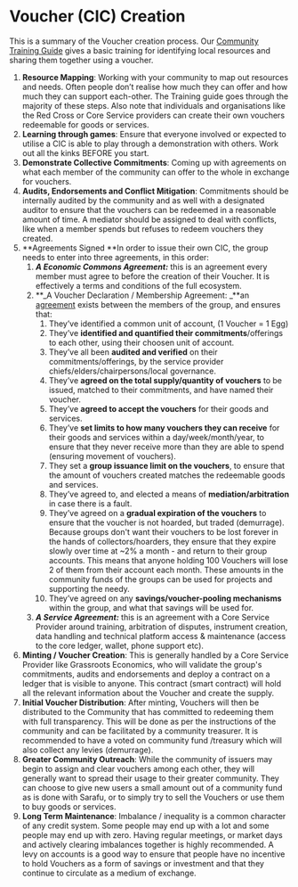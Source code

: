 # Voucher (CIC) Creation

This is a summary of the Voucher creation process. Our [Community Training Guide](/edu/training/) gives a basic training for identifying local resources and sharing them together using a voucher.

1. **Resource Mapping**: Working with your community to map out resources and needs. Often people don’t realise how much they can offer and how much they can support each-other. The Training guide goes through the majority of these steps. Also note that individuals and organisations like the Red Cross or Core Service providers can create their own vouchers redeemable for goods or services.
2. **Learning through games**: Ensure that everyone involved or expected to utilise a CIC is able to play through a demonstration with others. Work out all the kinks BEFORE you start.
3. **Demonstrate Collective Commitments**: Coming up with agreements on what each member of the community can offer to the whole in exchange for vouchers.
4. **Audits, Endorsements and Conflict Mitigation**: Commitments should be internally audited by the community and as well with a designated auditor to ensure that the vouchers can be redeemed in a reasonable amount of time. A mediator should be assigned to deal with conflicts, like when a member spends but refuses to redeem vouchers they created.
5. **Agreements Signed **In order to issue their own CIC, the group needs to enter into three agreements, in this order:
    1. **_A Economic Commons Agreement:_** this is an agreement every member must agree to before the creation of their Voucher. It is effectively a terms and conditions of the full ecosystem.
    2. **_A Voucher Declaration / Membership Agreement: _**an [agreement](/commons/voucher/) exists between the members of the group, and ensures that:
        1. They’ve identified a common unit of account, (1 Voucher = 1 Egg)
        2. They’ve **identified and quantified their commitments**/offerings to each other, using their choosen unit of account.
        3. They’ve all been **audited and verified** on their commitments/offerings, by the service provider chiefs/elders/chairpersons/local governance.
        4. They’ve **agreed on the total supply/quantity of vouchers** to be issued, matched to their commitments, and have named their voucher.
        5. They’ve **agreed to accept the vouchers** for their goods and services.
        6. They’ve **set limits to how many vouchers they can receive** for their goods and services within a day/week/month/year, to ensure that they never receive more than they are able to spend (ensuring movement of vouchers).
        6. They set a **group issuance limit on the vouchers**, to ensure that the amount of vouchers created matches the redeemable goods and services.
        7. They’ve agreed to, and elected a means of **mediation/arbitration** in case there is a fault.
        8. They’ve agreed on a **gradual expiration of the vouchers** to ensure that the voucher is not hoarded, but traded (demurrage). Because groups don't want their vouchers to be lost forever in the hands of collectors/hoarders, they ensure that they expire slowly over time at ~2% a month - and return to their group accounts. This means that anyone holding 100 Vouchers will lose 2 of them from their account each month. These amounts in the community funds of the groups can be used for projects and supporting the needy.
        9. They’ve agreed on any **savings/voucher-pooling mechanisms** within the group, and what that savings will be used for.
    3. **_A Service Agreement:_** this is an agreement with a Core Service Provider around training, arbitration of disputes, instrument creation, data handling and technical platform access & maintenance (access to the core ledger, wallet, phone support etc).
6. **Minting / Voucher Creation**: This is generally handled by a Core Service Provider like Grassroots Economics, who will validate the group's commitments, audits and endorsements and deploy a contract on a ledger that is visible to anyone. This contract (smart contract) will hold all the relevant information about the Voucher and create the supply.
7. **Initial Voucher Distribution**: After minting, Vouchers will then be distributed to the Community that has committed to redeeming them with full transparency. This will be done as per the instructions of the community and can be facilitated by a community treasurer. It is recommended to have a voted on community fund /treasury which will also collect any levies (demurrage).
8. **Greater Community Outreach**: While the community of issuers may begin to assign and clear vouchers among each other, they will generally want to spread their usage to their greater community. They can choose to give new users a small amount out of a community fund as is done with Sarafu, or to simply try to sell the Vouchers or use them to buy goods or services.
9. **Long Term Maintenance**: Imbalance / inequality is a common character of any credit system. Some people may end up with a lot and some people may end up with zero. Having regular meetings, or market days and actively clearing imbalances together is highly recommended. A levy on accounts is a good way to ensure that people have no incentive to hold Vouchers as a form of savings or investment and that they continue to circulate as a medium of exchange.